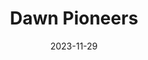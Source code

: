 ---
title: 'Dawn Pioneers'
description: 'Dawn Pioneers: Help shape the future of AI computing at Cambridge with early access to the new Dawn supercomputer'
image: '/assets/uploads/christina-wocintechchat-com-glrqywjguey-unsplash.jpg'
date: 2023-11-29
redirect_from:
  - /news/new-ai-research-resource-call-for-pioneer-projects
  - /dawn-pioneers-2024/
  - /dawn-pioneers-2024
hero:
  heading: "Dawn Pioneers: Help shape the future of AI computing at Cambridge"
  content: We're inviting researchers across the University of Cambridge to apply for early access to Dawn - Cambridge's new AI supercomputer - to help design interfaces and working processes that make the system accessible to the broader research community.
  image: ""
media_text:
  content: >-
    The Dawn system will significantly expand Cambridge's compute capabilities, supercharging AI and simulation research across the University. With five times the performance of Cambridge's previous GPU system, it is designed to meet the needs of researchers who require high performance computing for AI, with implications for our ability to use AI for research across climate science, astronomy, healthcare, and more.


    To translate this capability into tools and applications that deliver real-world benefits, the system needs to be accessible to a wide range of research users across the AI and simulation communities. We're inviting a cohort of pioneer projects with High Performance Computing needs to have early access to the Dawn system and help shape how researchers interact with this powerful new resource.
  heading: Shaping the future of AI computing at Cambridge
  image: ""
paper_submissions:
  heading: Early access to transformative computing capabilities
  content: >-
    We're inviting researchers across the University of Cambridge to submit applications by 17:00 on 8 January 2024. Pioneer projects will receive:

    * Early access to the Dawn supercomputer
    * Research software engineering support
    * Input into the design of system interfaces and workflows
    * Access to the Accelerate Science Machine Learning Engineering Clinic


    For further information, please read the FAQs below or join our Q&A session on 18 December from 16:00 – 17:00 (register at [this link](https://cam-ac-uk.zoom.us/meeting/register/tZAoc-mqpzwtHNTV2n5hLJ2J3r3cxx3E3-Ci)).
  submission_instructions: >-
    To submit your application, fill out the form below by 17:00 (UK) on 8 January 2024.


    If you have questions about the initiative, check out our FAQs below or email support@hpc.cam.ac.uk
  submission_link: https://forms.gle/futP2GvjWmnKLaFS9
faqs:
  heading: FAQs
  faqs:
    - heading: Why have you launched this call?
      content: This new compute resource will support AI and simulation research across the UK and the University of Cambridge. To make sure researchers across the community can capitalise on the benefits Dawn offers, we will need well-designed interfaces and working processes that make the system easy to use and understand. We hope that working with this cohort of pioneer projects will help us tailor our ways of working to the needs of the AI and simulation communities.
    - heading: Who can apply?
      content: Applications are open to any postgraduate student or member of staff at the University of Cambridge, working in any discipline, including natural, physical, social, medical, and computer sciences, arts, humanities, and engineering.
    - heading: What kind of projects will be supported?
      content: Dawn is being designed to support converged AI and simulation workloads. To help us understand different types of stakeholder needs, we're looking to engage with a variety of pioneer projects in the AI and simulation communities. You might already have extensive experience of engaging with high performance computing facilities, or none at all. You might be working on simulations specifically, or broader applications of AI.
    - heading: What support will I get?
      content: In addition to early access to the Dawn system, we're offering pioneer participants support in the form of research software engineering advice, and access to services such as the Accelerate Science Machine Learning Engineering Clinic. This first cohort of projects will be able to access the Dawn system free of charge.
    - heading: What are the capabilities of the Dawn system?
      content: The Dawn system provides 256 Dell XE9640 servers nodes, each with 4 Intel Data Centre Max 1550 GPUs (128 GB HBM RAM per GPU). Each server has 2 Gen 5 XEONs, 1TB RAM and 4 HDR200 Infiniband links. The system uses Intel GPUs, so applications need to use oneAPI or standard AI libraries ported to Intel GPUs.
    - heading: Over what timescales will pioneer projects operate?
      content: The Dawn system will be coming online in January 2024, and we anticipate working with projects to set them up with the service in the first half of 2024.
    - heading: What information is required for the application?
      content: >-
        The application requires:

        1. Name
        2. Department
        3. Project title
        4. Project summary (max. 1000 characters)
        5. Summary of compute needs (max. 1500 characters)
        6. Level of familiarity with high performance compute systems (max. 1000 characters)
        7. Type of support needed (max. 1000 characters)
        8. Readiness/timescale for deployment (max. 1000 characters)
    - heading: How can I apply?
      content: To apply, please submit an application form at https://forms.gle/futP2GvjWmnKLaFS9 by 17:00 on Monday 8 January 2024.
--- 